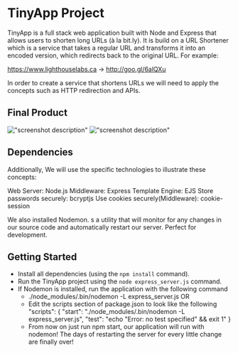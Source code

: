 # TinyApp Project

TinyApp is a full stack web application built with Node and Express that allows users to shorten long URLs (à la bit.ly). It is build on a URL Shortener which is a service that takes a regular URL and transforms it into an encoded version, which redirects back to the original URL. For example:

https://www.lighthouselabs.ca → http://goo.gl/6alQXu

In order to create a service that shortens URLs we will need to apply the concepts such as HTTP redirection and APIs.

## Final Product
!["screenshot description"](#)
!["screenshot description"](#)

## Dependencies

Additionally, We will use the specific technologies to illustrate these concepts:

Web Server: Node.js
Middleware: Express
Template Engine: EJS
Store passwords securely: bcryptjs
Use cookies securely(Middleware): cookie-session

We also installed Nodemon. s a utility that will monitor for any changes in our source code and automatically restart our server. Perfect for development.

## Getting Started

- Install all dependencies (using the `npm install` command).
- Run the TinyApp project using the `node express_server.js` command.
- If Nodemon is installed, run the application with the following command
  - ./node_modules/.bin/nodemon -L express_server.js
  OR
  - Edit the scripts section of package.json to look like the following
      "scripts": {
      "start": "./node_modules/.bin/nodemon -L express_server.js",
      "test": "echo \"Error: no test specified\" && exit 1"
    }
  - From now on just run npm start, our application will run with nodemon! The days of restarting the server for every little change are finally over!
